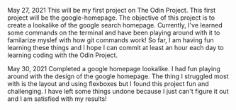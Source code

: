 May 27, 2021
This will be my first project on The Odin Project. This first project will be the google-homepage. The objective of this project is to create a lookalike of the google search homepage. Currently, I've learned some commands on the terminal and have been playing around with it to familarize myslef with how git commands work! So far, I am having fun learning these things and I hope I can commit at least an hour each day to learning coding with the Odin Project.

May 30, 2021
Completed a google homepage lookalike. I had fun playing around with the design of the google homepage. The thing I struggled most with is the layout and using flexboxes but I found this project fun and challenging. I have left some things undone because I just can't figure it out and I am satisfied with my results! 